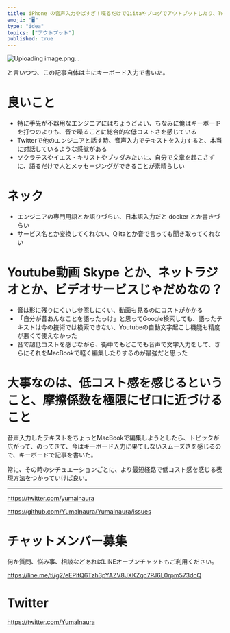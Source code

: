 ```yaml
---
title: iPhone の音声入力やばすぎ！喋るだけでQiitaやブログでアウトプットしたり、Twitterで対話ができる、夢のエンジニア生活が実現し
emoji: "🖥"
type: "idea"
topics: ["アウトプット"]
published: true
---
```




![Uploading image.png…]()

と言いつつ、この記事自体は主にキーボード入力で書いた。

# 良いこと

-  特に手先が不器用なエンジニアにはちょうどよい、ちなみに俺はキーボードを打つのよりも、音で喋ることに総合的な低コストさを感じている
- Twitterで他のエンジニアと話す時、音声入力でテキストを入力すると、本当に対話しているような感覚がある
- ソクラテスやイエス・キリストやブッダみたいに、自分で文章を起こさずに、語るだけで人とメッセージングができることが素晴らしい

# ネック

- エンジニアの専門用語とか語りづらい、日本語入力だと docker とか書きづらい
- サービス名とか変換してくれない、Qiitaとか音で言っても聞き取ってくれない

# Youtube動画 Skype とか、ネットラジオとか、ビデオサービスじゃだめなの？

- 音は形に残りにくいし参照しにくい、動画も見るのにコストがかかる
- 「自分が昔あんなことを語ったっけ」と思ってGoogle検索しても、語ったテキストは今の技術では検索できない、Youtubeの自動文字起こし機能も精度が悪くて使えなかった
- 音で超低コストを感じながら、街中でもどこでも音声で文字入力をして、さらにそれをMacBookで軽く編集したりするのが最強だと思った

# 大事なのは、低コスト感を感じるということ、摩擦係数を極限にゼロに近づけること

音声入力したテキストをちょっとMacBookで編集しようとしたら、トピックが広がって、のってきて、今はキーボード入力に果てしないスムーズさを感じるので、キーボードで記事を書いた。

常に、その時のシチュエーションごとに、より最短経路で低コスト感を感じる表現方法をつかっていけば良い。


---

https://twitter.com/yumainaura

https://github.com/YumaInaura/YumaInaura/issues









<!-- Update From Qiita API -->

# チャットメンバー募集


何か質問、悩み事、相談などあればLINEオープンチャットもご利用ください。

https://line.me/ti/g2/eEPltQ6Tzh3pYAZV8JXKZqc7PJ6L0rpm573dcQ





# Twitter


https://twitter.com/YumaInaura


<!-- Update From Qiita API -->


